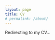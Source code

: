 ```yaml
---
layout: page
title: CV
# permalink: /about/
---
```


<script type="text/javascript">
    window.location.href = "https://cv-inky-eight.vercel.app/";
</script>

<p>Redirecting to my CV...</p>
